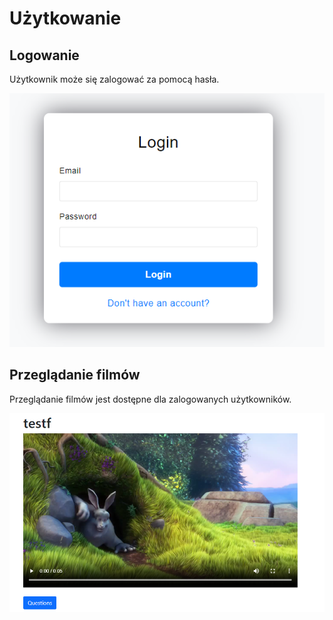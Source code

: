 # Użytkowanie

## Logowanie

Użytkownik może się zalogować za pomocą hasła.

![Logowanie](1.png)

## Przeglądanie filmów

Przeglądanie filmów jest dostępne dla zalogowanych użytkowników.

![Przeglądanie filmów](2.png)

